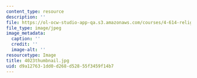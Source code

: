 ```yaml
---
content_type: resource
description: ''
file: https://ol-ocw-studio-app-qa.s3.amazonaws.com/courses/4-614-religious-architecture-and-islamic-cultures-fall-2002/d9a127631dd0d268d52855f3459f14b7_4023thumbnail.jpg
file_type: image/jpeg
image_metadata:
  caption: ''
  credit: ''
  image-alt: ''
resourcetype: Image
title: 4023thumbnail.jpg
uid: d9a12763-1dd0-d268-d528-55f3459f14b7
---
```


